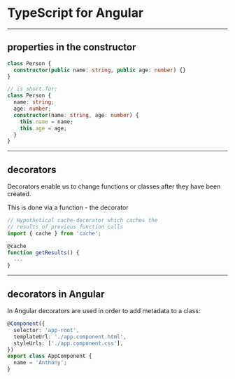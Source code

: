 # TypeScript for Angular

---

## properties in the constructor

```ts
class Person {
  constructor(public name: string, public age: number) {}
}

// is short for:
class Person {
  name: string;
  age: number;
  constructor(name: string, age: number) {
    this.name = name;
    this.age = age;
  }
}
```

---

## decorators

Decorators enable us to change functions or classes after they have been created.

This is done via a function - the decorator

```ts
// Hypothetical cache-decorator which caches the
// results of previous function calls
import { cache } from 'cache';

@cache
function getResults() {
  ...
}
```

---

## decorators in Angular

In Angular decorators are used in order to add metadata to a class:

```ts
@Component({
  selector: 'app-root',
  templateUrl: './app.component.html',
  styleUrls: ['./app.component.css'],
})
export class AppComponent {
  name = 'Anthony';
}
```
